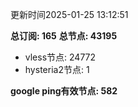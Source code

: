 更新时间2025-01-25 13:12:51

**总订阅: 165**
**总节点: 43195**
- vless节点: 24772
- hysteria2节点: 1

**google ping有效节点: 582**

